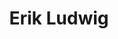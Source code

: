 ---
title:  "Erik Ludwig"
username: Erik Ludwig
displayname: Erik Ludwig
firstname: Erik
initialfirst: E.
lastname: Erik
position: Lehrkraft für besondere Aufgaben
start-date: 2017-09-18
category: Mitarbeiterinnen und Mitarbeiter
lectures: >-
    <ul>
    <li> Mathematik 1 - Elementarmathematik
    <li> Mathematik 2 - Schwerpunkt Algebra
    <li> Stochastik Models
contact: >-
    <ul>
    <li> Raum 6-118
    <li> Sprechzeiten Freitag 16:00 - 17:00 Uhr und nach Vereinbarung 
mail: ludwig
phone: +49 3727 58-1700 
profile: assets/images/team/ludwig.jpg
website: https://www.cb.hs-mittweida.de/mitarbeiterinnen-mitarbeiter-in-ihren-fachgruppen/ludwig-erik/
linkedin: https://www.linkedin.com/in/erik-ludwig-6b439a1/
features:
    - feature-title: 
      feature-img: 
      feature-url: 
      feature-note: 
---